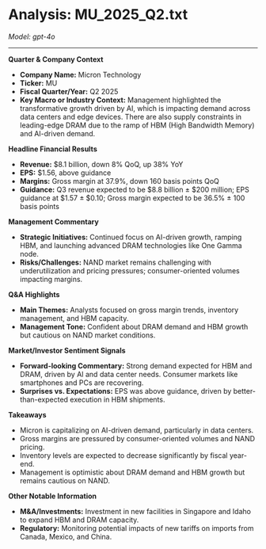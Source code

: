 # Analysis: MU_2025_Q2.txt

*Model: gpt-4o*

---

**Quarter & Company Context**
- **Company Name:** Micron Technology
- **Ticker:** MU
- **Fiscal Quarter/Year:** Q2 2025
- **Key Macro or Industry Context:** Management highlighted the transformative growth driven by AI, which is impacting demand across data centers and edge devices. There are also supply constraints in leading-edge DRAM due to the ramp of HBM (High Bandwidth Memory) and AI-driven demand.

**Headline Financial Results**
- **Revenue:** $8.1 billion, down 8% QoQ, up 38% YoY
- **EPS:** $1.56, above guidance
- **Margins:** Gross margin at 37.9%, down 160 basis points QoQ
- **Guidance:** Q3 revenue expected to be $8.8 billion ± $200 million; EPS guidance at $1.57 ± $0.10; Gross margin expected to be 36.5% ± 100 basis points

**Management Commentary**
- **Strategic Initiatives:** Continued focus on AI-driven growth, ramping HBM, and launching advanced DRAM technologies like One Gamma node.
- **Risks/Challenges:** NAND market remains challenging with underutilization and pricing pressures; consumer-oriented volumes impacting margins.

**Q&A Highlights**
- **Main Themes:** Analysts focused on gross margin trends, inventory management, and HBM capacity.
- **Management Tone:** Confident about DRAM demand and HBM growth but cautious on NAND market conditions.

**Market/Investor Sentiment Signals**
- **Forward-looking Commentary:** Strong demand expected for HBM and DRAM, driven by AI and data center needs. Consumer markets like smartphones and PCs are recovering.
- **Surprises vs. Expectations:** EPS was above guidance, driven by better-than-expected execution in HBM shipments.

**Takeaways**
- Micron is capitalizing on AI-driven demand, particularly in data centers.
- Gross margins are pressured by consumer-oriented volumes and NAND pricing.
- Inventory levels are expected to decrease significantly by fiscal year-end.
- Management is optimistic about DRAM demand and HBM growth but remains cautious on NAND.

**Other Notable Information**
- **M&A/Investments:** Investment in new facilities in Singapore and Idaho to expand HBM and DRAM capacity.
- **Regulatory:** Monitoring potential impacts of new tariffs on imports from Canada, Mexico, and China.
